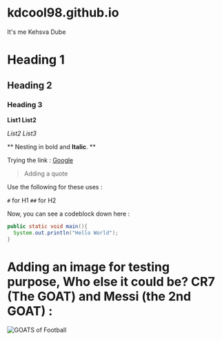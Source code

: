 # kdcool98.github.io

It's me Kehsva Dube

# Heading 1
## Heading 2
### Heading 3

**List1 List2**

*List2 List3*

** Nesting in bold and __Italic__. **

Trying the link :  [Google](www.google.com)

> Adding a quote


Use the following for these uses :

`#` for H1
`##` for H2

Now, you can see a codeblock down here :

``` java
public static void main(){
  System.out.println("Hello World");
}
```


# Adding an image for testing purpose, Who else it could be? CR7 (The GOAT) and Messi (the 2nd GOAT) :

![GOATS of Football](https://github.com/kdcool98/kdcool98.github.io/blob/main/Pin%20by%20Sheeba%20Rani%20on%20Barca%20_%20Messi%20vs%2C%20Messi%20and%20ronaldo%2C%20Messi%20vs%20ronaldo.jpg)
